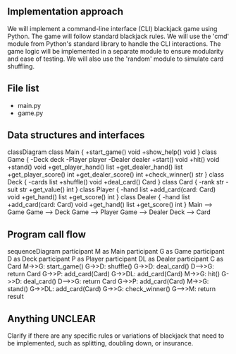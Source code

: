 ## Implementation approach

We will implement a command-line interface (CLI) blackjack game using Python. The game will follow standard blackjack rules. We will use the 'cmd' module from Python's standard library to handle the CLI interactions. The game logic will be implemented in a separate module to ensure modularity and ease of testing. We will also use the 'random' module to simulate card shuffling.

## File list

- main.py
- game.py

## Data structures and interfaces


classDiagram
    class Main {
        +start_game() void
        +show_help() void
    }
    class Game {
        -Deck deck
        -Player player
        -Dealer dealer
        +start() void
        +hit() void
        +stand() void
        +get_player_hand() list
        +get_dealer_hand() list
        +get_player_score() int
        +get_dealer_score() int
        +check_winner() str
    }
    class Deck {
        -cards list
        +shuffle() void
        +deal_card() Card
    }
    class Card {
        -rank str
        -suit str
        +get_value() int
    }
    class Player {
        -hand list
        +add_card(card: Card) void
        +get_hand() list
        +get_score() int
    }
    class Dealer {
        -hand list
        +add_card(card: Card) void
        +get_hand() list
        +get_score() int
    }
    Main --> Game
    Game --> Deck
    Game --> Player
    Game --> Dealer
    Deck --> Card


## Program call flow


sequenceDiagram
    participant M as Main
    participant G as Game
    participant D as Deck
    participant P as Player
    participant DL as Dealer
    participant C as Card
    M->>G: start_game()
    G->>D: shuffle()
    G->>D: deal_card()
    D-->>G: return Card
    G->>P: add_card(Card)
    G->>DL: add_card(Card)
    M->>G: hit()
    G->>D: deal_card()
    D-->>G: return Card
    G->>P: add_card(Card)
    M->>G: stand()
    G->>DL: add_card(Card)
    G->>G: check_winner()
    G-->>M: return result


## Anything UNCLEAR

Clarify if there are any specific rules or variations of blackjack that need to be implemented, such as splitting, doubling down, or insurance.

